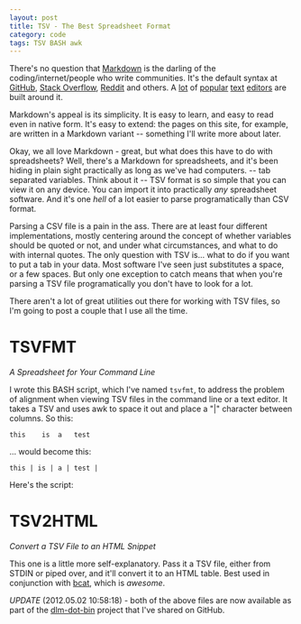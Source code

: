 ```yaml
---
layout: post
title: TSV - The Best Spreadsheet Format  
category: code  
tags: TSV BASH awk  
---
```


There's no question that [Markdown](http://daringfireball.net/projects/markdown/) is the darling of the coding/internet/people who write communities. It's the default syntax at [GitHub](https://github.com/), [Stack Overflow](http://stackoverflow.com/), [Reddit](http://reddit.com) and others. A [lot](http://markedapp.com/) of [popular](http://brettterpstra.com/project/nvalt/) [text](http://itunes.apple.com/us/app/elements-dropbox-and-markdown/id382752422?mt=8) [editors](http://sourceforge.net/p/retext/home/ReText/) are built around it.

Markdown's appeal is its simplicity. It is easy to learn, and easy to read even in native form. It's easy to extend: the pages on this site, for example, are written in a Markdown variant -- something I'll write more about later.

Okay, we all love Markdown - great, but what does this have to do with spreadsheets? Well, there's a Markdown for spreadsheets, and it's been hiding in plain sight practically as long as we've had computers. -- tab separated variables. Think about it -- TSV format is so simple that you can view it on any device. You can import it into practically _any_ spreadsheet software. And it's one _hell_ of a lot easier to parse programatically than CSV format.

Parsing a CSV file is a pain in the ass. There are at least four different implementations, mostly centering around the concept of whether variables should be quoted or not, and under what circumstances, and what to do with internal quotes. The only question with TSV is... what to do if you want to put a tab in your data. Most software I've seen just substitutes a space, or a few spaces. But only one exception to catch means that when you're parsing a TSV file programatically you don't have to look for a lot.

There aren't a lot of great utilities out there for working with TSV files, so I'm going to post a couple that I use all the time.


TSVFMT
======
_A Spreadsheet for Your Command Line_

I wrote this BASH script, which I've named `tsvfmt`, to address the problem of alignment when viewing TSV files in the command line or a text editor. It takes a TSV and uses awk to space it out and place a "|" character between columns. So this:

    this	is	a	test

... would become this:

    this | is | a | test | 

Here's the script:

<script src="https://gist.github.com/2577157.js"> </script>


TSV2HTML
========
_Convert a TSV File to an HTML Snippet_

This one is a little more self-explanatory. Pass it a TSV file, either from STDIN or piped over, and it'll convert it to an HTML table. Best used in conjunction with [bcat](http://rtomayko.github.com/bcat/), which is _awesome_.

<script src="https://gist.github.com/2577179.js"> </script>


*UPDATE* (2012.05.02 10:58:18) - both of the above files are now available as part of the [dlm-dot-bin](https://github.com/dmerand/dlm-dot-bin) project that I've shared on GitHub.
